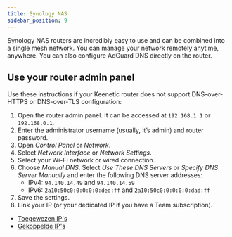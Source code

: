 ```yaml
---
title: Synology NAS
sidebar_position: 9
---
```


Synology NAS routers are incredibly easy to use and can be combined into a single mesh network. You can manage your network remotely anytime, anywhere. You can also configure AdGuard DNS directly on the router.

## Use your router admin panel

Use these instructions if your Keenetic router does not support DNS-over-HTTPS or DNS-over-TLS configuration:

1. Open the router admin panel. It can be accessed at `192.168.1.1` or `192.168.0.1`.
2. Enter the administrator username (usually, it’s admin) and router password.
3. Open _Control Panel_ or _Network_.
4. Select _Network Interface_ or _Network Settings_.
5. Select your Wi-Fi network or wired connection.
6. Choose _Manual DNS_. Select _Use These DNS Servers_ or _Specify DNS Server Manually_ and enter the following DNS server addresses:
    - IPv4: `94.140.14.49` and `94.140.14.59`
    - IPv6: `2a10:50c0:0:0:0:0:ded:ff` and `2a10:50c0:0:0:0:0:dad:ff`
7. Save the settings.
8. Link your IP (or your dedicated IP if you have a Team subscription).

 - [Toegewezen IP's](/private-dns/connect-devices/other-options/dedicated-ip.md)
 - [Gekoppelde IP's](private-dns/connect-devices/other-options/linked-ip.md)
